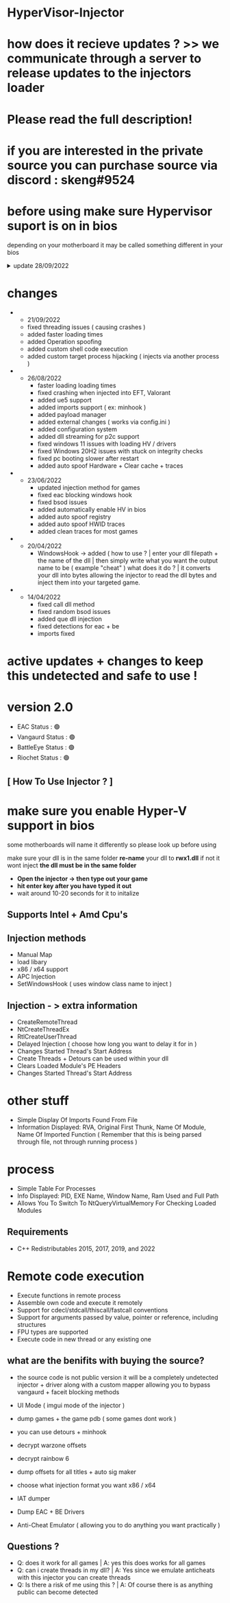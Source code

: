 # HyperVisor-Injector
# how does it recieve updates ? >> we communicate through a server to release updates to the injectors loader 
# Please read the full description!
# if you are interested in the private source you can purchase source via discord : skeng#9524

# before using make sure Hypervisor suport is on in bios
depending on your motherboard it may be called something different in your bios



<details>
<summary>update 28/09/2022</summary>
<br>
   # added VT support for EAC 
   # added supports SSDT hooks
   # added support R3 Hook
   # added hidden injection
   # supports hidden injections 
   # software: runs stable without issues
<br><br>
</details>


# changes 
- - 21/09/2022
  - fixed threading issues ( causing crashes )
  - added faster loading times 
  - added Operation spoofing
  - added custom shell code execution
  - added custom target process hijacking ( injects via another process )

  
- - 26/08/2022
    - faster loading loading times 
    - fixed crashing when injected into EFT, Valorant
    - added ue5 support
    - added imports support ( ex: minhook )
    - added payload manager 
    - added external changes ( works via config.ini )
    - added configuration system 
    - added dll streaming for p2c support 
    - fixed windows 11 issues with loading HV / drivers 
    - fixed Windows 20H2 issues with stuck on integrity checks 
    - fixed pc booting slower after restart
    - added auto spoof Hardware + Clear cache + traces
    
    
    
- - 23/06/2022
    - updated injection method for games
    - fixed eac blocking windows hook
    - fixed bsod issues
    - added automatically enable HV in bios
    - added auto spoof registry
    - added auto spoof HWID traces 
    - added clean traces for most games


 -  - 20/04/2022
       - WindowsHook -> added ( how to use ? | enter your dll filepath + the name of the dll | then simply write what you want the output name to be ( example "cheat" )
         what does it do ? | it converts your dll into bytes allowing the injector to read the dll bytes and inject them into your targeted game.

 -  - 14/04/2022
       - fixed call dll method 
       - fixed random bsod issues
       - added que dll injection
       - fixed detections for eac + be
       - imports fixed
       
# active updates + changes to keep this undetected and safe to use !
# version 2.0
- EAC Status : 🟢
- Vangaurd Status : 🟢
- BattleEye Status : 🟢
- Riochet Status : 🟢


## [ How To Use Injector ? ] 

# make sure you enable Hyper-V support in bios
some motherboards will name it differently so please look up before using

make sure your dll is in the same folder 
**re-name** your dll to **rwx1.dll** if not it wont inject
**the dll must be in the same folder**
-  **Open the injector -> then type out your game**
-  **hit enter key after you have typed it out**
- wait around 10-20 seconds for it to initalize


## Supports Intel + Amd Cpu's

## Injection methods 
- Manual Map
- load libary
- x86 / x64 support
- APC Injection
- SetWindowsHook ( uses window class name to inject )


## Injection - > extra information
- CreateRemoteThread
- NtCreateThreadEx
- RtlCreateUserThread
- Delayed Injection ( choose how long you want to delay it for in )
- Changes Started Thread's Start Address
- Create Threads + Detours can be used within your dll
- Clears Loaded Module's PE Headers
- Changes Started Thread's Start Address



# other stuff
- Simple Display Of Imports Found From File
- Information Displayed: RVA, Original First Thunk, Name Of Module, Name Of Imported Function ( Remember that this is being parsed through file, not through running process )

# process 
- Simple Table For Processes
- Info Displayed: PID, EXE Name, Window Name, Ram Used and Full Path
- Allows You To Switch To NtQueryVirtualMemory For Checking Loaded Modules


## Requirements
- C++ Redistributables 2015, 2017, 2019, and 2022 

# Remote code execution
- Execute functions in remote process
- Assemble own code and execute it remotely
- Support for cdecl/stdcall/thiscall/fastcall conventions
- Support for arguments passed by value, pointer or reference, including structures
- FPU types are supported
- Execute code in new thread or any existing one



## what are the benifits with buying the source?
- the source code is not public version it will be a completely undetected injector + driver along with a custom mapper allowing you to bypass vangaurd + faceit blocking methods 

- UI Mode ( imgui mode of the injector )
- dump games + the game pdb ( some games dont work )
- you can use detours + minhook
- decrypt warzone offsets
- decrypt rainbow 6
- dump offsets for all titles + auto sig maker
- choose what injection format you want x86 / x64
- IAT dumper
- Dump EAC + BE Drivers
- Anti-Cheat Emulator ( allowing you to do anything you want practically )


## Questions ?
- Q: does it work for all games | A: yes this does works for all games 
- Q: can i create threads in my dll? | A: Yes since we emulate anticheats with this injector you can create threads
- Q: Is there a risk of me using this ? | A: Of course there is as anything public can become detected 

